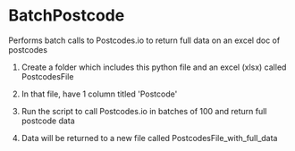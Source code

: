 # BatchPostcode
Performs batch calls to Postcodes.io to return full data on an excel doc of postcodes


1. Create a folder which includes this python file and an excel (xlsx) called PostcodesFile
2. In that file, have 1 column titled 'Postcode'
3. Run the script to call Postcodes.io in batches of 100 and return full postcode data

4. Data will be returned to a new file called PostcodesFile_with_full_data
